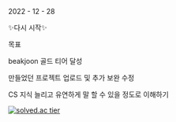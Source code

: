 

2022 - 12 - 28 

✨다시 시작✨

목표

beakjoon 골드 티어 달성

만들었던 프로젝트 업로드 및 추가 보완 수정

CS 지식 늘리고 유연하게 말 할 수 있을 정도로 이해하기


[![solved.ac tier](http://mazassumnida.wtf/api/v2/generate_badge?boj=goxodn)](https://solved.ac/goxodn)

